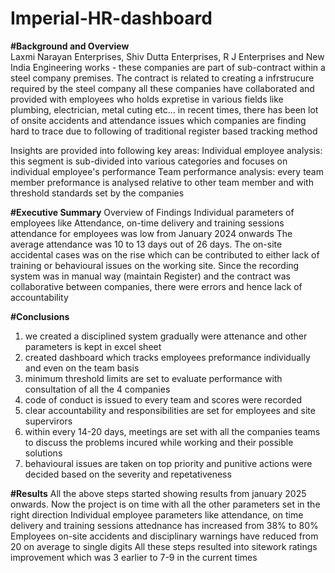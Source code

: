 # Imperial-HR-dashboard
**#Background and Overview**<br>
Laxmi Narayan Enterprises, Shiv Dutta Enterprises, R J Enterprises and New India Engineering works - these companies are part of sub-contract within a steel company premises. The contract is related to creating a infrstrucure required by the steel company
all these companies have collaborated and provided with employees who holds expretise in various fields like plumbing, electrician, metal cuting etc…
in recent times, there has been lot of onsite accidents and attendance issues which companies are finding hard to trace due to following of traditional register based tracking method<br>

Insights are provided into following key areas:
Individual employee analysis: this segment is sub-divided into various categories and focuses on individual employee's performance
Team performance analysis: every team member preformance is analysed relative to other team member and with threshold standards set by the companies


**#Executive Summary**
Overview of Findings
Individual parameters of employees like Attendance, on-time delivery and training sessions attendance for employees was low from January 2024 onwards
The average attendance was 10 to 13 days out of 26 days.
The on-site accidental cases was on the rise which can be contributed to either lack of training or behavioural issues on the working site.
Since the recording system was in manual way (maintain Register) and the contract was collaborative between companies, there were errors and hence lack of accountability




**#Conclusions**
1. we created a disciplined system gradually were attenance and other parameters is kept in excel sheet
2. created dashboard which tracks employees preformance individually and even on the team basis
3. minimum threshold limits are set to evaluate performance with consultation of all the 4 companies
4. code of conduct is issued to every team and scores were recorded
5. clear accountability and responsibilities are set for employees and site supervirors
6. within every 14-20 days, meetings are set with all the companies teams to discuss the problems incured while working and their possible solutions
7. behavioural issues are taken on top priority and punitive actions were decided based on the severity and repetativeness


**#Results**
All the above steps started showing results from january 2025 onwards. Now the project is on time with all the other parameters set in the right direction
Individual employee parameters like attendance, on time delivery and training sessions attednance has increased from 38% to 80%
Employees on-site accidents and disciplinary warnings have reduced from 20 on average to single digits
All these steps resulted into sitework ratings improvement which was 3 earlier to 7-9 in the current times



